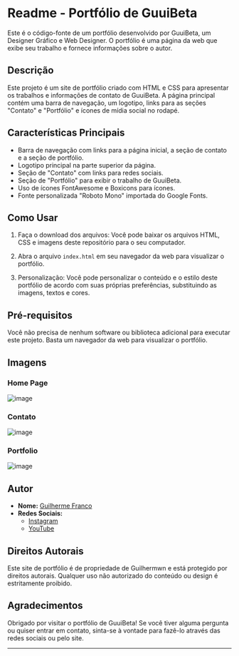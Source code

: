# Readme - Portfólio de GuuiBeta

Este é o código-fonte de um portfólio desenvolvido por GuuiBeta, um Designer Gráfico e Web Designer. O portfólio é uma página da web que exibe seu trabalho e fornece informações sobre o autor.

## Descrição

Este projeto é um site de portfólio criado com HTML e CSS para apresentar os trabalhos e informações de contato de GuuiBeta. A página principal contém uma barra de navegação, um logotipo, links para as seções "Contato" e "Portfólio" e ícones de mídia social no rodapé.

## Características Principais

- Barra de navegação com links para a página inicial, a seção de contato e a seção de portfólio.
- Logotipo principal na parte superior da página.
- Seção de "Contato" com links para redes sociais.
- Seção de "Portfólio" para exibir o trabalho de GuuiBeta.
- Uso de ícones FontAwesome e Boxicons para ícones.
- Fonte personalizada "Roboto Mono" importada do Google Fonts.

## Como Usar

1. Faça o download dos arquivos: Você pode baixar os arquivos HTML, CSS e imagens deste repositório para o seu computador.

2. Abra o arquivo `index.html` em seu navegador da web para visualizar o portfólio.

3. Personalização: Você pode personalizar o conteúdo e o estilo deste portfólio de acordo com suas próprias preferências, substituindo as imagens, textos e cores.

## Pré-requisitos

Você não precisa de nenhum software ou biblioteca adicional para executar este projeto. Basta um navegador da web para visualizar o portfólio.

## Imagens
### Home Page
![image](https://github.com/Guilhermwn/Portfolio_HTML/assets/32494940/1af81161-7456-4600-8f7b-55b5d7bbd32d)

### Contato
![image](https://github.com/Guilhermwn/Portfolio_HTML/assets/32494940/221e669d-b118-4093-9fd2-f4565886932f)

### Portfolio
![image](https://github.com/Guilhermwn/Portfolio_HTML/assets/32494940/cc28e22e-7c39-48e7-9244-a51fd9b8cc4c)


## Autor

- **Nome:** [Guilherme Franco](https://github.com/Guilhermwn)
- **Redes Sociais:**
  - [Instagram](https://www.instagram.com/guilhermwn/?hl=pt-br)
  - [YouTube](https://www.youtube.com/channel/UCmBmF-qHaPK9JNNoaE8OMSQ)

## Direitos Autorais

Este site de portfólio é de propriedade de Guilhermwn e está protegido por direitos autorais. Qualquer uso não autorizado do conteúdo ou design é estritamente proibido.

## Agradecimentos

Obrigado por visitar o portfólio de GuuiBeta! Se você tiver alguma pergunta ou quiser entrar em contato, sinta-se à vontade para fazê-lo através das redes sociais ou pelo site.

---
